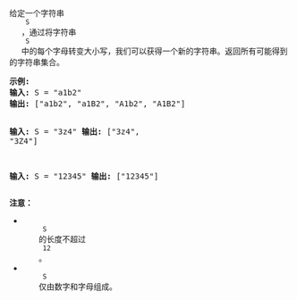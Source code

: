<html>
 <body>
  <p>
   给定一个字符串
   <code>
    S
   </code>
   ，通过将字符串
   <code>
    S
   </code>
   中的每个字母转变大小写，我们可以获得一个新的字符串。返回所有可能得到的字符串集合。
  </p>
  <pre>
<strong>示例:</strong>
<strong>输入:</strong> S = "a1b2"
<strong>输出:</strong> ["a1b2", "a1B2", "A1b2", "A1B2"]

<strong>输入:</strong> S = "3z4"
<strong>输出:</strong> ["3z4", "3Z4"]

<strong>输入:</strong> S = "12345"
<strong>输出:</strong> ["12345"]
</pre>
  <p>
   <strong>
    注意：
   </strong>
  </p>
  <ul>
   <li>
    <code>
     S
    </code>
    的长度不超过
    <code>
     12
    </code>
    。
   </li>
   <li>
    <code>
     S
    </code>
    仅由数字和字母组成。
   </li>
  </ul>
 </body>
</html>